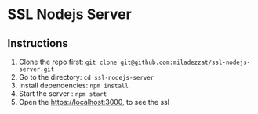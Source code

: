 # SSL Nodejs Server

## Instructions  

1. Clone the repo first: `git clone git@github.com:miladezzat/ssl-nodejs-server.git`
2. Go to the directory: `cd ssl-nodejs-server`
3. Install dependencies: `npm install`
4. Start the server : `npm start`
5. Open the [https://localhost:3000](https://localhost:3000), to see the ssl
